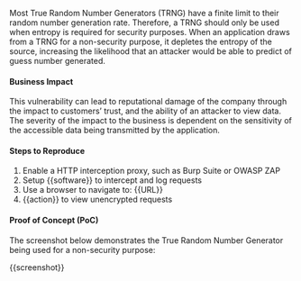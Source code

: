 Most True Random Number Generators (TRNG) have a finite limit to their random number generation rate. Therefore, a TRNG should only be used when entropy is required for security purposes. When an application draws from a TRNG for a non-security purpose, it depletes the entropy of the source, increasing the likelihood that an attacker would be able to predict of guess number generated.

#### Business Impact

This vulnerability can lead to reputational damage of the company through the impact to customers’ trust, and the ability of an attacker to view data. The severity of the impact to the business is dependent on the sensitivity of the accessible data being transmitted by the application.

#### Steps to Reproduce

1. Enable a HTTP interception proxy, such as Burp Suite or OWASP ZAP
1. Setup {{software}} to intercept and log requests
1. Use a browser to navigate to: {{URL}}
1. {{action}} to view unencrypted requests

#### Proof of Concept (PoC)

The screenshot below demonstrates the True Random Number Generator being used for a non-security purpose:

{{screenshot}}
